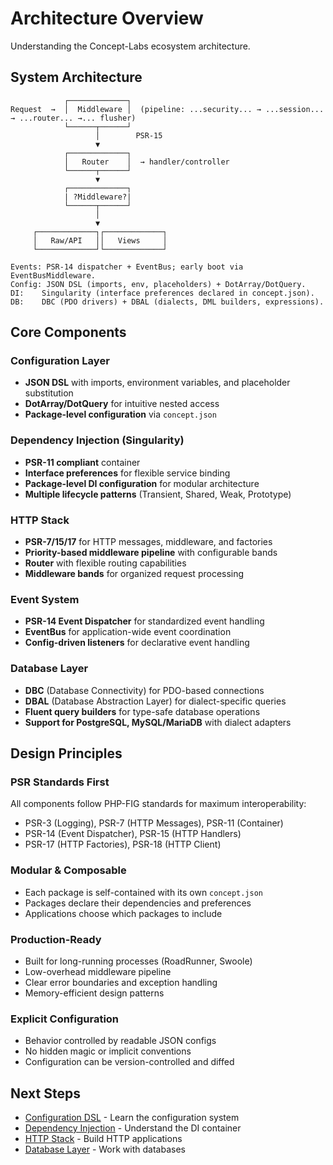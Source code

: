 # Architecture Overview

Understanding the Concept-Labs ecosystem architecture.

## System Architecture

```
            ┌─────────────┐
Request  →  │  Middleware │  (pipeline: ...security... → ...session... → ...router... →... flusher)
            └──────┬──────┘
                   │        PSR‑15
                   ▼
            ┌─────────────┐
            │   Router    │  → handler/controller
            └──────┬──────┘
                   ▼
            ┌─────────────┐
            | ?Middleware?|
            └──────┬──────┘
                   │
                   ▼
     ┌─────────────┐┌─────────────┐
     │   Raw/API   ││   Views     │
     └─────────────┘└─────────────┘

Events: PSR‑14 dispatcher + EventBus; early boot via EventBusMiddleware.
Config: JSON DSL (imports, env, placeholders) + DotArray/DotQuery.
DI:    Singularity (interface preferences declared in concept.json).
DB:    DBC (PDO drivers) + DBAL (dialects, DML builders, expressions).
```

## Core Components

### Configuration Layer
- **JSON DSL** with imports, environment variables, and placeholder substitution
- **DotArray/DotQuery** for intuitive nested access
- **Package-level configuration** via `concept.json`

### Dependency Injection (Singularity)
- **PSR-11 compliant** container
- **Interface preferences** for flexible service binding
- **Package-level DI configuration** for modular architecture
- **Multiple lifecycle patterns** (Transient, Shared, Weak, Prototype)

### HTTP Stack
- **PSR-7/15/17** for HTTP messages, middleware, and factories
- **Priority-based middleware pipeline** with configurable bands
- **Router** with flexible routing capabilities
- **Middleware bands** for organized request processing

### Event System
- **PSR-14 Event Dispatcher** for standardized event handling
- **EventBus** for application-wide event coordination
- **Config-driven listeners** for declarative event handling

### Database Layer
- **DBC** (Database Connectivity) for PDO-based connections
- **DBAL** (Database Abstraction Layer) for dialect-specific queries
- **Fluent query builders** for type-safe database operations
- **Support for PostgreSQL, MySQL/MariaDB** with dialect adapters

## Design Principles

### PSR Standards First
All components follow PHP-FIG standards for maximum interoperability:
- PSR-3 (Logging), PSR-7 (HTTP Messages), PSR-11 (Container)
- PSR-14 (Event Dispatcher), PSR-15 (HTTP Handlers)
- PSR-17 (HTTP Factories), PSR-18 (HTTP Client)

### Modular & Composable
- Each package is self-contained with its own `concept.json`
- Packages declare their dependencies and preferences
- Applications choose which packages to include

### Production-Ready
- Built for long-running processes (RoadRunner, Swoole)
- Low-overhead middleware pipeline
- Clear error boundaries and exception handling
- Memory-efficient design patterns

### Explicit Configuration
- Behavior controlled by readable JSON configs
- No hidden magic or implicit conventions
- Configuration can be version-controlled and diffed

## Next Steps

- [Configuration DSL](./configuration.md) - Learn the configuration system
- [Dependency Injection](./dependency-injection.md) - Understand the DI container
- [HTTP Stack](./http-stack.md) - Build HTTP applications
- [Database Layer](./database.md) - Work with databases
